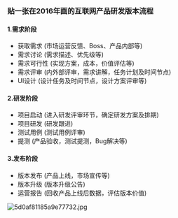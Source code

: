 ### **贴一张在2016年画的互联网产品研发版本流程**

#### 1.需求阶段

* 获取需求 (市场运营反馈、Boss、产品内部等)
* 需求讨论 (需求描述、优先级等)
* 需求可行性 (实现方案，成本，价值评估等)
* 需求评审 (内外部评审，需求讲解，任务计划及时间节点)
* UI设计 (设计任务及时间节点，设计方案评审等)

#### 2.研发阶段

* 项目启动 (进入研发评审环节，确定研发方案及排期)
* 项目研发 (研发跟进)
* 测试用例 (测试用例评审)
* 提测 (产品验收，测试提测，Bug解决等)

#### 3.发布阶段

* 版本发布 (产品上线，市场宣传等)
* 版本升级 (版本升级公告)
* 运营报告 (回收产品上线后数据，评估版本价值)


![5d0af81185a9e77732.jpg](https://i.loli.net/2019/06/20/5d0af81185a9e77732.jpg)